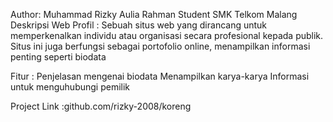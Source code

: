 Author: Muhammad Rizky Aulia Rahman
Student SMK Telkom Malang
Deskripsi Web Profil : Sebuah situs web yang dirancang untuk memperkenalkan individu atau organisasi secara profesional kepada publik. Situs ini juga berfungsi sebagai portofolio online, menampilkan informasi penting seperti biodata

Fitur :
Penjelasan mengenai biodata
Menampilkan karya-karya
Informasi untuk menguhubungi pemilik

Project Link :github.com/rizky-2008/koreng

